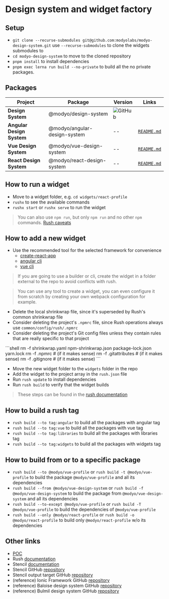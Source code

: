 # Design system and widget factory

## Setup

+ `git clone --recurse-submodules git@github.com:modyolabs/modyo-design-system.git` use `--recurse-submodules` to clone the widgets submodules to
+ `cd modyo-design-system` to move to the cloned repository
+ `pnpm install` to install dependencies
+ `pnpm exec lerna run build --no-private` to build all the no private packages.

## Packages
| Project                   | Package                      | Version                                                                                                                                       | Links                                                         |
|---------------------------|------------------------------|-----------------------------------------------------------------------------------------------------------------------------------------------|---------------------------------------------------------------|
| **Design System**         | @modyo/design-system         | ![GitHub](https://img.shields.io/github/package-json/v/modyolabs/modyo-design-system?filename=libraries%2Fmodyo-design-system%2Fpackage.json&label=Github&style=flat-square)        |
| **Angular Design System** | @modyo/angular-design-system | --                                                                                                                                            | [`README.md`](libraries/modyo-design-system-angular/README.md) |
| **Vue Design System**     | @modyo/vue-design-system     | --                                                                                                                                            | [`README.md`](libraries/modyo-design-system-vue/README.md)    |
| **React Design System**   | @modyo/react-design-system   | --                                                                                                                                            | [`README.md`](libraries/modyo-design-system-react/README.md)  |

## How to run a widget

+ Move to a widget folder, e.g. `cd widgets/react-profile`
+ `rushx` to see the available commands
+ `rushx start` or `rushx serve` to run the widget

> You can also use `npm run`, but only `npm run` and no other `npm` commands. [Rush caveats](https://rushjs.io/pages/developer/new_developer/#a-couple-caveats)

## How to add a new widget

+ Use the recommended tool for the selected framework for convenience
  + [create-react-app](https://reactjs.org/docs/create-a-new-react-app.html#create-react-app)
  + [angular cli](https://angular.io/cli)
  + [vue cli](https://cli.vuejs.org/guide/installation.html)
> If you are going to use a builder or cli, create the widget in a folder external to the repo to avoid conflicts with rush.

> You can use any tool to create a widget, you can even configure it from scratch by creating your own webpack configuration for example.

+ Delete the local shrinkwrap file, since it's superseded by Rush's common shrinkwrap file
+ Consider deleting the project's `.npmrc` file, since Rush operations always use `common/config/rush/.npmrc`
+ Consider deleting the project's Git config files unless they contain rules that are really specific to that project

´´´shell
rm -f shrinkwrap.yaml npm-shrinkwrap.json package-lock.json yarn.lock
rm -f .npmrc          # (if it makes sense)
rm -f .gitattributes  # (if it makes sense)
rm -f .gitignore      # (if it makes sense)
´´´

+ Move the new widget folder to the `widgets` folder in the repo
+ Add the widget to the project array in the `rush.json` file
+ Run `rush update` to install dependencies
+ Run `rush build` to verify that the widget builds

> These steps can be found in the [rush documentation](https://rushjs.io/pages/maintainer/add_to_repo/#step-4-add-your-first-project)

## How to build a rush tag

+ `rush build --to tag:angular` to build all the packages with angular tag
+ `rush build --to tag:vue` to build all the packages with vue tag
+ `rush build --to tag:libraries` to build all the packages with libraries tag
+ `rush build --to tag:widgets` to build all the packages with widgets tag

## How to build from or to a specific package

+ `rush build --to @modyo/vue-profile` or `rush build -t @modyo/vue-profile` to build the package `@modyo/vue-profile` and all its dependencies
+ `rush build --from @modyo/vue-design-system` or `rush build -f @modyo/vue-design-system` to build the package from `@modyo/vue-design-system` and all its dependencies
+ `rush build --to-except @modyo/vue-profile` or `rush build -T @modyo/vue-profile` to build the dependencies of `@modyo/vue-profile`
+ `rush build --only @modyo/react-profile` or `rush build -o @modyo/react-profile` to build only `@modyo/react-profile` w/o its dependencies

## Other links

+ [POC](POC.md)
+ Rush [documentation](https://rushjs.io/pages/intro/get_started/)
+ Stencil [documentation](https://stenciljs.com/docs/overview)
+ Stencil GitHub [repository](https://github.com/ionic-team/stencil)
+ Stencil output target GitHub [repository](https://github.com/ionic-team/stencil-ds-output-targets)
+ (reference) Ionic Framework GitHub [repository](https://github.com/ionic-team/ionic-framework)
+ (reference) Baloise design system GitHub [repository](https://github.com/baloise/design-system)
+ (reference) Bulmil design system GitHub [repository](https://github.com/Gomah/bulmil)
